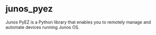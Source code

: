# junos_pyez
Junos PyEZ is a Python library that enables you to remotely manage and automate devices running Junos OS.
